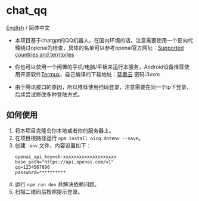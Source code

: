 # chat_qq

[English](./README.md) / 简体中文

- 本项目基于chatgpt的QQ机器人，在国内环境的话，注意需要使用一个反向代理绕过openai的检查，具体的名单可以参考openai官方网址：[Supported countries and territories](https://platform.openai.com/docs/supported-countries/supported-countries-and-territories)

- 你也可以使用一个闲置的手机/电脑/平板来运行本服务，Android设备推荐使用开源软件[Termux](https://github.com/termux/termux-app)，自己编译的下载地址：[蓝奏云](https://imorning.lanzouy.com/b071a31ng) 密码:3vxm


- 由于腾讯接口的原因，所以推荐使用扫码登录，注意需要在同一个ip下登录，后续尝试修改多种登陆方式。

## 如何使用

1. 将本项目克隆岛你本地或者你的服务器上。
2. 在项目根路径运行 `npm install oicq dotenv --save`。
3. 创建 `.env` 文件，内容设置如下：
    ```
    openai_api_key=sk-xxxxxxxxxxxxxxxxxxxx
    base_path="https://api.openai.com/v1"
    qq=1234567890
    password=**********
    ```
4. 运行 `npm run dev` 并解决依赖问题。
5. 扫描二维码后按照提示登录。
